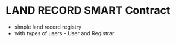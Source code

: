 # LAND RECORD SMART Contract

* simple land record registry
* with types of users - User and Registrar
